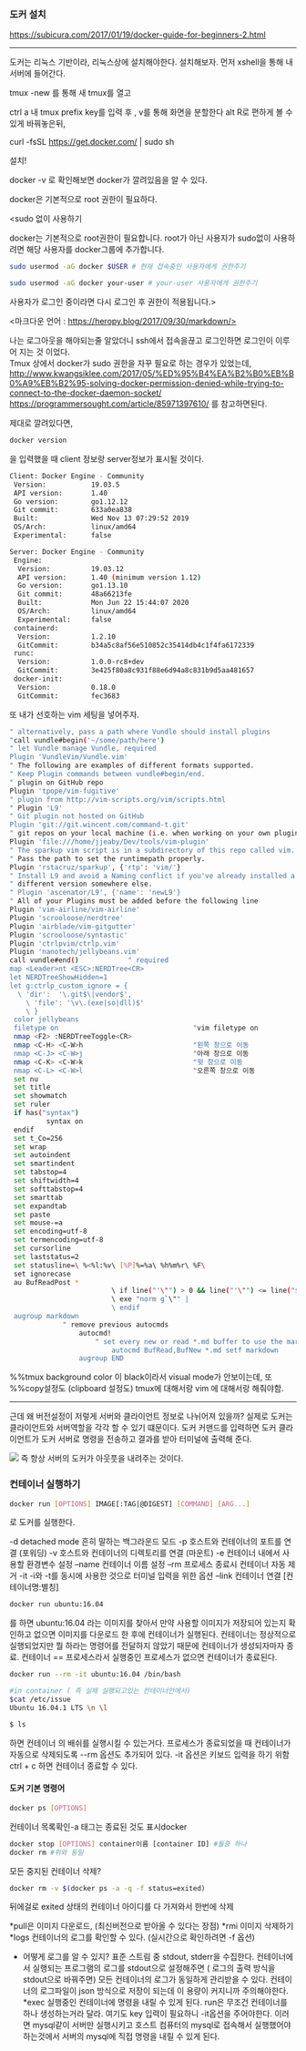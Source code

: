 ### 도커 설치
https://subicura.com/2017/01/19/docker-guide-for-beginners-2.html

______
도커는 리눅스 기반이라, 리눅스상에 설치해야한다. 설치해보자.
먼저 xshell을 통해 내 서버에 들어간다.

 tmux -new 를 통해 새 tmux를 열고

 ctrl a 내 tmux prefix key를 입력 후 , v를 통해 화면을 분할한다
 alt R로 편하게 볼 수 있게 바꿔놓은뒤, 

curl -fsSL https://get.docker.com/ | sudo sh

설치!

docker -v 로 확인해보면 docker가 깔려있음을 알 수 있다.

docker은 기본적으로 root 권한이 필요하다. 

<sudo 없이 사용하기

docker는 기본적으로 root권한이 필요합니다. root가 아닌 사용자가 sudo없이 사용하려면 해당 사용자를 docker그룹에 추가합니다.

```bash
sudo usermod -aG docker $USER # 현재 접속중인 사용자에게 권한주기

sudo usermod -aG docker your-user # your-user 사용자에게 권한주기
```
사용자가 로그인 중이라면 다시 로그인 후 권한이 적용됩니다.>

<마크다운 언어 : https://heropy.blog/2017/09/30/markdown/>

나는 로그아웃을 해야되는줄 알았더니 ssh에서 접속을끊고 로그인하면 로그인이 이루어 지는 것 이었다.  
Tmux 상에서 docker가 sudo 권한을 자꾸 필요로 하는 경우가 있었는데,
<http://www.kwangsiklee.com/2017/05/%ED%95%B4%EA%B2%B0%EB%B0%A9%EB%B2%95-solving-docker-permission-denied-while-trying-to-connect-to-the-docker-daemon-socket/>
<https://programmersought.com/article/85971397610/>
를 참고하면된다. 

제대로 깔려있다면, 
```bash
docker version
```
을 입력했을 때 client 정보랑 server정보가 표시될 것이다.
```bash
Client: Docker Engine - Community
 Version:           19.03.5
 API version:       1.40
 Go version:        go1.12.12
 Git commit:        633a0ea838
 Built:             Wed Nov 13 07:29:52 2019
 OS/Arch:           linux/amd64
 Experimental:      false

Server: Docker Engine - Community
 Engine:
  Version:          19.03.12
  API version:      1.40 (minimum version 1.12)
  Go version:       go1.13.10
  Git commit:       48a66213fe
  Built:            Mon Jun 22 15:44:07 2020
  OS/Arch:          linux/amd64
  Experimental:     false
 containerd:
  Version:          1.2.10
  GitCommit:        b34a5c8af56e510852c35414db4c1f4fa6172339
 runc:
  Version:          1.0.0-rc8+dev
  GitCommit:        3e425f80a8c931f88e6d94a8c831b9d5aa481657
 docker-init:
  Version:          0.18.0
  GitCommit:        fec3683
```

또 내가 선호하는 vim 세팅을 넣어주자.
``` bash
" alternatively, pass a path where Vundle should install plugins
"call vundle#begin('~/some/path/here')
" let Vundle manage Vundle, required
Plugin 'VundleVim/Vundle.vim'
" The following are examples of different formats supported.
" Keep Plugin commands between vundle#begin/end.
" plugin on GitHub repo
Plugin 'tpope/vim-fugitive'
" plugin from http://vim-scripts.org/vim/scripts.html
" Plugin 'L9'
" Git plugin not hosted on GitHub
Plugin 'git://git.wincent.com/command-t.git'
" git repos on your local machine (i.e. when working on your own plugin),
Plugin 'file:///home/jjeaby/Dev/tools/vim-plugin'
" The sparkup vim script is in a subdirectory of this repo called vim.
" Pass the path to set the runtimepath properly.
Plugin 'rstacruz/sparkup', {'rtp': 'vim/'}
" Install L9 and avoid a Naming conflict if you've already installed a
" different version somewhere else.
" Plugin 'ascenator/L9', {'name': 'newL9'}
" All of your Plugins must be added before the following line
Plugin 'vim-airline/vim-airline'
Plugin 'scrooloose/nerdtree'
Plugin 'airblade/vim-gitgutter'
Plugin 'scrooloose/syntastic'
Plugin 'ctrlpvim/ctrlp.vim'
Plugin 'nanotech/jellybeans.vim'
call vundle#end()            " required
map <Leader>nt <ESC>:NERDTree<CR>
let NERDTreeShowHidden=1
let g:ctrlp_custom_ignore = {
  \ 'dir':  '\.git$\|vendor$',
    \ 'file': '\v\.(exe|so|dll)$'
    \ }
 color jellybeans
 filetype on                                 "vim filetype on
 nmap <F2> :NERDTreeToggle<CR>
 nmap <C-H> <C-W>h                           "왼쪽 창으로 이동
 nmap <C-J> <C-W>j                           "아래 창으로 이동
 nmap <C-K> <C-W>k                           "윗 창으로 이동
 nmap <C-L> <C-W>l                           "오른쪽 창으로 이동
 set nu
 set title
 set showmatch
 set ruler
 if has("syntax")
         syntax on
 endif
 set t_Co=256
 set wrap
 set autoindent
 set smartindent
 set tabstop=4
 set shiftwidth=4
 set softtabstop=4
 set smarttab
 set expandtab
 set paste
 set mouse-=a
 set encoding=utf-8
 set termencoding=utf-8
 set cursorline
 set laststatus=2 
 set statusline=\ %<%l:%v\ [%P]%=%a\ %h%m%r\ %F\
 set ignorecase
 au BufReadPost *
                         \ if line("'\"") > 0 && line("'\"") <= line("$") |
                         \ exe "norm g`\"" |
                         \ endif
 augroup markdown
             " remove previous autocmds
                 autocmd!
                     " set every new or read *.md buffer to use the markdown filetype
                         autocmd BufRead,BufNew *.md setf markdown
                 augroup END
```

%%tmux background color 이 black이라서 visual mode가 안보이는데, 또
%%copy설정도 (clipboard 설정도) tmux에 대해서랑 vim 에 대해서랑 해줘야함.

____________________________________________

근데 왜 버전설정이 저렇게 서버와 클라이언트 정보로 나뉘어져 있을까? 실제로 도커는 
클라이언트와 서버역할을 각각 할 수 있기 떄문이다. 도커 커맨드를 입력하면 도커 클라이언트가
도커 서버로 명령을 전송하고 결과를 받아 터미널에 출력해 준다.


![](https://subicura.com/assets/article_images/2017-01-19-docker-guide-for-beginners-2/docker-host.png)
즉 항상 서버의 도커가 아웃풋을 내려주는 것이다. 

### 컨테이너 실행하기


```bash
docker run [OPTIONS] IMAGE[:TAG|@DIGEST] [COMMAND] [ARG...]
``` 
로 도커를 실행한다.

-d	detached mode 흔히 말하는 백그라운드 모드
-p	호스트와 컨테이너의 포트를 연결 (포워딩)
-v	호스트와 컨테이너의 디렉토리를 연결 (마운트)
-e	컨테이너 내에서 사용할 환경변수 설정
–name	컨테이너 이름 설정
–rm	프로세스 종료시 컨테이너 자동 제거
-it	-i와 -t를 동시에 사용한 것으로 터미널 입력을 위한 옵션
–link	컨테이너 연결 [컨테이너명:별칭]


```bash
docker run ubuntu:16.04 
```
를 하면 ubuntu:16.04 라는 이미지를 찾아서 만약 사용할 이미지가 저장되어 있는지 확인하고
없으면 이미지를 다운로드 한 후에 컨테이너가 실행된다.
컨테이너는 정상적으로 실행되었지만 뭘 하라는 명령어를 전달하지 않았기 때문에 컨테이너가 생성되자마자 종료.
컨테이너 == 프로세스라서 실행중인 프로세스가 없으면 컨테이너가 종료된다.

```bash
docker run --rm -it ubuntu:16.04 /bin/bash

#in container ( 즉 실제 실행되고있는 컨테이너안에서)
$cat /etc/issue
Ubuntu 16.04.1 LTS \n \l

$ ls
```
하면 컨테이너 의 배쉬를 실행시킬 수 있는거다. 
프로세스가 종료되었을 때 컨테이너가 자동으로 삭제되도록 --rm 옵션도 추가되어 있다. -it 옵션은 
키보드 입력을 하기 위함
ctrl + c 하면 컨테이너 종료할 수 있다. 


#### 도커 기본 명령어

```bash 
docker ps [OPTIONS] 
```
컨테이너 목록확인-a 태그는 종료된 것도 표시docker 

```bash 
docker stop [OPTIONS] container이름 [container ID] #둘중 하나
docker rm #위와 동일
```
모든 중지된 컨테이너 삭제?
```bash
docker rm -v $(docker ps -a -q -f status=exited) 
```

뒤에걸로 exited 상태의 컨테이너 아이디를 다 가져와서 한번에 삭제

*pull은 이미지 다운로드, (최신버전으로 받아올 수 있다는 장점)
*rmi 이미지 삭제하기
*logs 컨테이너의 로그를 확인할 수 있다. (실시간으로 확인하려면 -f 옵션)
- 어떻게 로그를 알 수 있지? 표준 스트림 중 stdout, stderr을 수집한다. 컨테이너에서 실행되는 프로그램의 
로그를 stdout으로 설정해주면 ( 로그의 출력 방식을 stdout으로 바꿔주면) 모든 컨테이너의 로그가
동일하게 관리받을 수 있다.
컨테이너의 로그파일이 json 방식으로 저장이 되는데 이 용량이 커지니까 주의해야한다. 
*exec 실행중인 컨테이너에 명령을 내릴 수 있게 된다. run은 무조건 컨테이너를 하나 생성하는거라 달라. 여기도 key 입력이 필요하니 -it옵션을 주어야한다. 이러면 mysql같이 서버만 실행시키고 호스트 컴퓨터의 mysql로 
접속해서 실행했어야 하는것에서 서버의 mysql에 직접 명령을 내릴 수 있게 된다. 
